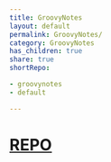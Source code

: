 ```yaml
---
title: GroovyNotes
layout: default
permalink: GroovyNotes/
category: GroovyNotes
has_children: true
share: true
shortRepo:

- groovynotes
- default

---
```


# [REPO](https://github.com/14paxton/GroovyNotes)